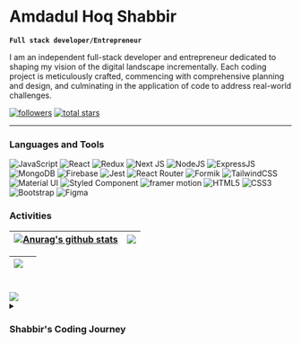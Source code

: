 # Amdadul Hoq Shabbir

**`Full stack developer/Entrepreneur`**

I am an independent full-stack developer and entrepreneur dedicated to shaping my vision of the digital landscape incrementally. Each coding project is meticulously crafted, commencing with comprehensive planning and design, and culminating in the application of code to address real-world challenges.

   <p align="left">
      <a href="https://github.com/Sabbirfeni?tab=followers">
         <img alt="followers" title="Follow me on Github" src="https://custom-icon-badges.demolab.com/github/followers/Sabbirfeni?color=2320232a&labelColor=2320232a&style=for-the-badge&logo=person-add&label=Followers&logoColor=1155ba"/></a>
      <a href="https://github.com/Sabbirfeni?tab=repositories&sort=stargazers">
         <img alt="total stars" title="Total stars on GitHub" src="https://custom-icon-badges.demolab.com/github/stars/Sabbirfeni?color=55960c&style=for-the-badge&labelColor=488207&logo=star"/>
      </a>
   </p>

---



### Languages and Tools

![JavaScript](https://img.shields.io/badge/javascript-%2320232a.svg?style=for-the-badge&logo=javascript&logoColor=#F7DF1E) ![React](https://img.shields.io/badge/react-%2320232a.svg?style=for-the-badge&logo=react&logoColor=#61DAFB) ![Redux](https://img.shields.io/badge/redux-%2320232a.svg?style=for-the-badge&logo=Redux&logoColor=#764ABC) ![Next JS](https://img.shields.io/badge/Next-%2320232a?style=for-the-badge&logo=next.js&logoColor=#000000) ![NodeJS](https://img.shields.io/badge/node.js-%2320232a?style=for-the-badge&logo=node.js&logoColor=#339933) ![ExpressJS](https://img.shields.io/badge/express.js-%2320232a?style=for-the-badge&logo=express&logoColor=#000000) ![MongoDB](https://img.shields.io/badge/mongodb-%2320232a?style=for-the-badge&logo=mongodb&logoColor=#47A248) ![Firebase](https://img.shields.io/badge/firebase-%2320232a?style=for-the-badge&logo=firebase&logoColor=#FFCA28) ![Jest](https://img.shields.io/badge/jest-%2320232a?style=for-the-badge&logo=jest&logoColor=#C21325) ![React Router](https://img.shields.io/badge/React_Router-%2320232a?style=for-the-badge&logo=reactrouter&logoColor=#CA4245) ![Formik](https://img.shields.io/badge/Formik-%2320232a?style=for-the-badge&logo=formstack&logoColor=#21B573) ![TailwindCSS](https://img.shields.io/badge/tailwindcss-%2320232a.svg?style=for-the-badge&logo=tailwindcss&logoColor=#06B6D4) ![Material UI](https://img.shields.io/badge/-material_ui-%2320232a?style=for-the-badge&logo=mui&logoColor=#007FFF) ![Styled Component](https://img.shields.io/badge/-styledcomponent-%2320232a?style=for-the-badge&logo=styledcomponents&logoColor=#DB7093) ![framer motion](https://img.shields.io/badge/-framer_motion-%2320232a?style=for-the-badge&logo=framer&logoColor=#0055FF) ![HTML5](https://img.shields.io/badge/html5-%2320232a.svg?style=for-the-badge&logo=html5&logoColor=#E34F26) ![CSS3](https://img.shields.io/badge/css3-%2320232a.svg?style=for-the-badge&logo=css3&logoColor=#1572B6) ![Bootstrap](https://img.shields.io/badge/bootstrap-%2320232a.svg?style=for-the-badge&logo=bootstrap&logoColor=#7952B3) ![Figma](https://img.shields.io/badge/figma-%2320232a.svg?style=for-the-badge&logo=figma&logoColor=#F24E1E) 
<br />


### Activities

| <a href="https://github.com/Sabbirfeni/github-readme-stats"><img align="center" src="https://github-readme-stats.vercel.app/api?username=Sabbirfeni&show_icons=true&include_all_commits=true&theme=github_dark&hide_border=true" alt="Anurag's github stats" /></a> | <a href="https://github.com/Sabbirfeni/github-readme-stats"><img align="center" src="https://github-readme-streak-stats.herokuapp.com/?user=sabbirfeni&theme=github_dark" /></a> |
| ------------- | ------------- |

 | <a href="https://github.com/Sabbirfeni/github-readme-stats"><img align="center" src="https://github-readme-stats.vercel.app/api/top-langs/?username=Sabbirfeni&layout=compact&theme=github_dark&hide_border=true" /></a> ||
 | ------------- | ------------- |

#

<a href="https://visitcount.itsvg.in">
  <img src="https://visitcount.itsvg.in/api?id=Sabbirfeni&label=Profile%20Views&color=6&icon=0&pretty=true" />
</a>

<details>
 <summary><h3>Shabbir's Coding Journey</h3></summary>
   
In 2021, fueled by the inspiration drawn from my elder brother, I embarked on a journey into the realm of coding. As a non-Computer Science student, acquainting myself with the fundamental syntax of HTML and CSS proved to be a formidable challenge initially. Undeterred, I maintained a steadfast belief in my abilities and dedicated myself to understanding the intricacies of programming concepts.

Embracing a resolute work ethic, I continued to refine my skills on Fiverr, steadily ascending in proficiency. However, after a year of freelancing, a realization dawned upon me - the imperative need to elevate my programming acumen in preparation for potential full-time engagements with reputable companies. Consequently, I decided to temporarily step back from freelancing on Fiverr, redirecting my focus towards honing my skills.

My pursuit of excellence led me to delve into advanced technologies such as JavaScript, React.js, Redux, Next.js, Node.js, Express.js, MongoDB, Tailwind CSS and more. This strategic pivot not only fortified my programming repertoire but also positioned me as a valuable asset in the competitive landscape of software development.

The culmination of these efforts has resulted in my current standing as a proficient developer, actively contributing to mid-level companies. My professional trajectory underscores a commitment to continuous improvement and an unwavering dedication to staying abreast of industry trends. As I navigate the dynamic landscape of coding, I remain poised to embrace new challenges and contribute meaningfully to the ever-evolving field of software development.


<!--
**Sabbirfeni/Sabbirfeni** is a ✨ _special_ ✨ repository because its `README.md` (this file) appears on your GitHub profile.

Here are some ideas to get you started:

- 🔭 I’m currently working on ...
- 🌱 I’m currently learning ...
- 👯 I’m looking to collaborate on ...
- 🤔 I’m looking for help with ...
- 💬 Ask me about ...
- 📫 How to reach me: ...
- 😄 Pronouns: ...
- ⚡ Fun fact: ...
-->
